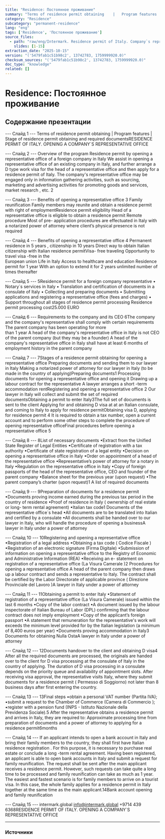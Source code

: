 ```yaml
---
title: "Residence: Постоянное проживание"
summary: "Terms of residence permit obtaining    |   Program features   |   Stage of residence permit obtaining and required documentsRESIDENCE PERMIT OF ITALY. OPENING A COMPANY`S REPRESENTATIVE OFFICE Overvie"
category: "Residence"
subcategory: "permanent-residence"
lang: "eng"
tags: ['Residence', 'Постоянное проживание']
source_files:
  - path: "raw/eng/Intermark. Residence permit of Italy. Company`s representative office opening ENG.pdf"
    slides: [1-15]
extraction_date: "2025-10-15"
version: "('5479fab1c51b98c2', 13742783, 1759999920.0)"
checksum_sources: "('5479fab1c51b98c2', 13742783, 1759999920.0)"
doc_type: "knowledge"
related: []
---
```


# Residence: Постоянное проживание

## Содержание презентации

--- Слайд 1 ---
Terms of residence permit obtaining    |   Program features   |   Stage of residence permit obtaining and required documentsRESIDENCE PERMIT OF ITALY. OPENING A COMPANY`S REPRESENTATIVE OFFICE

--- Слайд 2 ---
Overview of 
the program
Residence permit by opening a representative 
office of a foreign company in Italy
We assist in opening a representative office of an existing 
company in Italy, and further arrange a D type work visa for the 
head of a representative office and then apply for a residence 
permit of Italy.
The company's representative office may be engaged only in 
information gathering activities, such as sourcing, marketing and 
advertising activities for promoting goods and services, market 
research , etc.
2

--- Слайд 3 ---
Benefits of opening a 
representative office
3
Family reunification
Family members may reunite and obtain a 
residence permit with right of employmentResidence permit eligibility
Head of a representative office is eligible to obtain a residence permit
Remote procedure
Most of pre- application procedures are 
effectuated in Italy with a notarized power of 
attorney where client’s physical presence is 
not required

--- Слайд 4 ---
Benefits of opening a 
representative office
4
Permanent residence in 5 years ,
citizenship  in 10 years
Direct way to obtain Italian citizenship with Italian 
residence permitVisa- free traveling
Opportunity to travel visa -free in the  
European union
Life in Italy
Access to healthcare and education
Residence permit for 1 year
With an option to extend it for 2 years unlimited number of times thereafter

--- Слайд 5 ---
5Residence permit for a
foreign company representative
• Notary`s services in Italy 
• Translation and certification of documents in a consulate 
of Italy
• Collecting and preparing documents
• Submitting applications and registering a representative 
office (fees and charges)
• Support throughout  all stages of residence permit 
processing Residence permit processing cost25.000 EURO

--- Слайд 6 ---
Requirements to the 
company and its CEO
6The company and the company's representative 
shall comply with certain requirements
The parent company has been operating for more  
than 1 year
A head of the company's representative office in Italy 
is not CEO of the parent company (but they may be a founder)
A head of the company's representative office in Italy shall have at least 6 months of employment history in 
the parent company

--- Слайд 7 ---
7Stages of a residence permit obtaining for opening 
a representative office
Preparing documents and sending them to our lawyer in Italy
Making a notarized power of attorney for our lawyer in Italy (to be 
made in the country of applying)Preparing documents1
Processing  documents for opening a representative office 
and opening it
Drawing up a labour  contract for the representative
A lawyer arranges a short -term accommodation rentRegistering and opening a representative office 2
Our lawyer in Italy will collect and submit the set of required 
documentsObtaining a permit to enter Italy3The full set of documents is sent to the client
Applying for and obtaining D visa at at  an Italian consulate, and 
coming to Italy to apply for residence permitObtaining visa D, applying for residence permit 4
It is required to obtain a tax number, open a current account 
and to perform some other steps to complete the procedure of 
opening representative officeFinal procedures before opening a representative office 5

--- Слайд 8 ---
8List of necessary documents
•Extract from the Unified State Register of Legal Entities
•Certificate of registration with a tax authority
•Certificate of state registration of a legal entity
•Decision on opening a representative office in Italy
•Order on appointment of a head of the representative office
•Representative’s power of attorney for a notary in Italy
•Regulation on the representative office in Italy
•Copy of foreign passports of the head of the representative office, 
CEO and founder of the parent company
•Balance sheet for the previous year (upon request)
•The parent company’s charter (upon request)1
A list of required documents

--- Слайд 9 ---
9Preparation of documents 
for a residence permit
•Documents proving income earned during the previous tax period in 
the country of residence
•Proof of residence in Italy ( ownership of real estate or long- term 
rental agreement)
•Italian tax code1
Documents of the representative office`s head
•All documents are to be translated into Italian and certified by a consulate
•All documents shall be handed over to our lawyer in Italy, who will handle the procedure of opening a businessA lawyer in Italy under a power of attorney

--- Слайд 10 ---
10Registering and opening a 
representative office 
•Registration of a legal address
•Obtaining a tax code ( Codice  Fiscale )
•Registration of an electronic signature (Firma Digitale)
•Submission of information on opening a representative office to the 
Registry of Economic and Administrative Information (REA)
•Receiving an e- statement on registration of a representative office 
(La Visura  Camerale )2
Procedures for opening a representative office
A head of the parent company then draws up a labour  contract and 
sends a representative to Italy. The contract shall be certified by the 
Labor Directorate of applicable province ( Direzione Provinciale del 
Lavoro )A lawyer in Italy under a power of attorney

--- Слайд 11 ---
11Obtaining a permit 
to enter Italy
•Statement of registration of a representative office 
(La Visura  Camerale) issued within the last 6 months
•Copy of the labor contract
•A document issued by the labour  inspectorate of 
Italian Bureau of Labor (DPL) confirming that the 
labour  contract does not imply employment
•Copy of the applicant’s foreign passport
•A statement that remuneration for the 
representative's work will exceeds the minimum level 
provided for by the Italian legislation (a minimum of 
8,400 euros per year)
•Documents proving accommodation in Italy3
Documents for obtaining Nulla OstaA lawyer in Italy under a power of attorney

--- Слайд 12 ---
12Documents handover to the 
client and obtaining D visa4
After all the required documents are processed, the originals are 
handed over to the client for D visa processing at the consulate 
of Italy in the country of applying.
The duration of D visa processing in a consulate depends on the 
priority queue and availability of appointment slots.
After receiving visa approval, the representative visits Italy, 
where they submit documents for a residence permit ( Permesso 
di Soggiorno) not later than 8 business days after first entering 
the country.

--- Слайд 13 ---
13Final steps
•obtain a personal VAT number (Partita IVA);
•submit a request to the Chamber of Commerce (Camera di 
Commercio );
•register with a pension fund (INPS - Istituto  Nazionale della  
Previdenza  Sociale).5
After the representative obtains a residence permit 
and arrives in Italy, they are required to:
Approximate processing time from preparation of 
documents and a power of attorney to applying for 
a residence permit6months

--- Слайд 14 ---
If an applicant intends to open a bank account in Italy and bring their 
family members to the country, they shall first have Italian residence 
registration . For this purpose, it is necessary to purchase real estate 
or conclude a long -term rental agreement.
Having been registered, an applicant is able to open bank accounts 
in Italy and submit a request for family reunification. The request 
shall be sent after the main applicant receives a residence permit.
However, such requests can take quite a long time to be processed 
and family reunification can take as much as 1 year.
The easiest and fastest scenario is for family members to arrive on a 
tourist visa.
In this case, the whole family applies for a residence permit in Italy 
together at the same time as the main applicant.14Bank account opening and 
family reunification

--- Слайд 15 ---
intermark.global info@intermark.global +9714 439 6368RESIDENCE PERMIT OF ITALY. OPENING A COMPANY`S REPRESENTATIVE OFFICE


---

### Источники
[^src1]: raw/Intermark. Residence permit of Italy. Company`s representative office opening ENG.pdf → слайды 1–15
